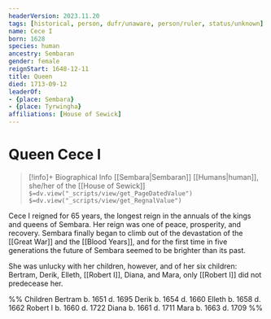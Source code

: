 ```yaml
---
headerVersion: 2023.11.20
tags: [historical, person, dufr/unaware, person/ruler, status/unknown]
name: Cece I
born: 1628
species: human
ancestry: Sembaran
gender: female
reignStart: 1648-12-11
title: Queen
died: 1713-09-12
leaderOf:
- {place: Sembara}
- {place: Tyrwingha}
affiliations: [House of Sewick]
---
```

# Queen Cece I
>[!info]+ Biographical Info
> [[Sembara|Sembaran]] [[Humans|human]], she/her of the [[House of Sewick]]
> `$=dv.view("_scripts/view/get_PageDatedValue")`
> `$=dv.view("_scripts/view/get_RegnalValue")`

Cece I reigned for 65 years, the longest reign in the annuals of the kings and queens of Sembara. Her reign was one of peace, prosperity, and recovery. Sembara finally began to climb out of the devastation of the [[Great War]] and the [[Blood Years]], and for the first time in five generations the future of Sembara seemed to be brighter than its past.

She was unlucky with her children, however, and of her six children: Bertram, Derik, Elleth, [[Robert I]], Diana, and Mara, only [[Robert I]] did not predecease her. 

%% Children
		Bertram	 b. 1651  d. 1695
		Derik	 b. 1654  d. 1660
		Elleth	 b. 1658  d. 1662
		Robert I b. 1660  d. 1722
		Diana	 b. 1661  d. 1711
		Mara	 b. 1663  d. 1709
%%





